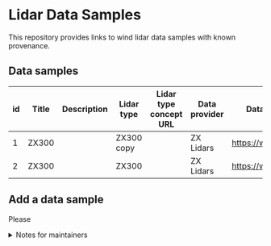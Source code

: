 # Lidar Data Samples

This repository provides links to wind lidar data samples with known provenance.

## Data samples

|   id | Title   | Description   | Lidar type   | Lidar type concept URL   | Data provider   | Data provider URL         |   Data sample provided date | Data sample URL                                                          | Data sample license   | Data sample license name   | Data sample license URL   |
|------|---------|---------------|--------------|--------------------------|-----------------|---------------------------|-----------------------------|--------------------------------------------------------------------------|-----------------------|----------------------------|---------------------------|
|    1 | ZX300   |               | ZX300 copy   |                          | ZX Lidars       | https://www.zxlidars.com/ |                    20230321 | https://drive.google.com/drive/folders/1Ji7zaT7CWh9GXMvuC7MeJ48VsPws_9PP | none                  |                            |                           |
|    2 | ZX300   |               | ZX300        |                          | ZX Lidars       | https://www.zxlidars.com/ |                    20230321 | https://drive.google.com/drive/folders/1Ji7zaT7CWh9GXMvuC7MeJ48VsPws_9PP |                       | none                       | none                      |

## Add a data sample
Please 

<details>
<summary>Notes for maintainers</summary>
This repository contains the following files:

1. `README.md` is a manually created index file.
2. To add
3. `LidarDataSamples.json` is created from the .json files in `/Data_Samples`. To update this file, run `concat_jsonfiles.py`
4.

</details>

